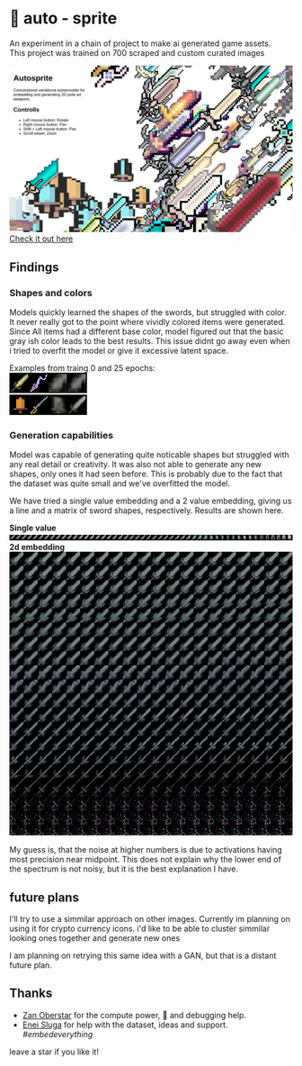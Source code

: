 # 🤖 auto - sprite

An experiment in a chain of project to make ai generated game assets.  
This project was trained on 700 scraped and custom curated images

![embeddings](docs/web.png)  
[Check it out here](https://autosprite.lanvukusic.com/)

## Findings

### Shapes and colors

Models quickly learned the shapes of the swords, but struggled with color. It never really got to the point where vividly colored items were generated. Since All items had a different base color, model figured out that the basic gray ish color leads to the best results. This issue didnt go away even when i tried to overfit the model or give it excessive latent space.

Examples from traing 0 and 25 epochs:  
![0 epoch example](docs/reconstruction0.png)  
![25 epoch example](docs/reconstruction25.png)

### Generation capabilities

Model was capable of generating quite noticable shapes but struggled with any real detail or creativity. It was also not able to generate any new shapes, only ones it had seen before. This is probably due to the fact that the dataset was quite small and we've overfitted the model.

We have tried a single value embedding and a 2 value embedding, giving us a line and a matrix of sword shapes, respectively. Results are shown here. 

**Single value**
![single value embedding](docs/latent.png)  
**2d embedding**
![single value embedding](docs/latend2d.png)  

My guess is, that the noise at higher numbers is due to activations having most precision near midpoint. This does not explain why the lower end of the spectrum is not noisy, but it is the best explanation I have.

## future plans

I'll try to use a simmilar approach on other images. Currently im planning on using it for crypto currency icons. i'd like to be able to cluster simmilar looking ones together and generate new ones

I am planning on retrying this same idea with a GAN, but that is a distant future plan.

## Thanks

- [Zan Oberstar](https://github.com/gendestry) for the compute power, 🍺 and debugging help.
- [Enei Sluga](https://github.com/smufa) for help with the dataset, ideas and support. *#embedeverything*

leave a star if you like it!  
